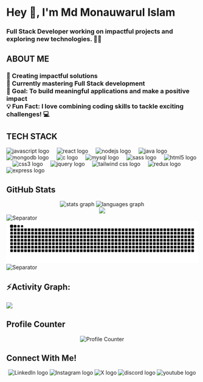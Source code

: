 <h1>Hey 👋, I'm Md Monauwarul Islam</h1>

<h3>Full Stack Developer working on impactful projects and exploring new technologies. 👨‍💻</h3>

<h2>ABOUT ME</h2>

<h3>
  🚀 Creating impactful solutions<br>
  🌱 Currently mastering Full Stack development<br>
  🎯 Goal: To build meaningful applications and make a positive impact<br>
  💡 Fun Fact: I love combining coding skills to tackle exciting challenges! 💻
</h3>

<h2>TECH STACK</h2>

<div align="left">
  <img src="https://cdn.jsdelivr.net/gh/devicons/devicon/icons/javascript/javascript-original.svg" height="40" alt="javascript logo" />
  <img width="12" />
  <img src="https://cdn.jsdelivr.net/gh/devicons/devicon/icons/react/react-original.svg" height="40" alt="react logo" />
  <img width="12" />
  <img src="https://cdn.jsdelivr.net/gh/devicons/devicon/icons/nodejs/nodejs-original.svg" height="40" alt="nodejs logo" />
  <img width="12" />
  <img src="https://skillicons.dev/icons?i=java" height="40" alt="java logo" />
  <img width="12" />
  <img src="https://cdn.simpleicons.org/mongodb/47A248" height="40" alt="mongodb logo" />
  <img width="12" />
  <img src="https://cdn.simpleicons.org/c/A8B9CC" height="40" alt="c logo" />
  <img width="12" />
  <img src="https://cdn.simpleicons.org/mysql/4479A1" height="40" alt="mysql logo" />
  <img width="12" />
  <img src="https://cdn.simpleicons.org/sass/CC6699" height="40" alt="sass logo" />
  <img width="12" />
  <img src="https://cdn.simpleicons.org/html5/E34F26" height="40" alt="html5 logo" />
  <img width="12" />
  <img src="https://cdn.simpleicons.org/css3/1572B6" height="40" alt="css3 logo" />
  <img width="12" />
  <img src="https://cdn.simpleicons.org/jquery/0769AD" height="40" alt="jquery logo" />
  <img width="12" />
  <img src="https://cdn.simpleicons.org/tailwindcss/38B2AC" height="40" alt="tailwind css logo" />
  <img width="12" />
  <img src="https://cdn.simpleicons.org/redux/764ABC" height="40" alt="redux logo" />
  <img width="12" />
  <img src="https://cdn.simpleicons.org/express/000000" height="40" alt="express logo" />
</div>

<h2>GitHub Stats</h2>

<div align="center">
  <img src="https://github-readme-stats.vercel.app/api?username=mdmonauwarulislam&hide_title=false&hide_rank=false&show_icons=true&include_all_commits=true&count_private=true&disable_animations=false&theme=dracula&locale=en&hide_border=false&order=1" height="150" alt="stats graph"  />
  <img src="https://github-readme-stats.vercel.app/api/top-langs?username=mdmonauwarulislam&locale=en&hide_title=false&layout=compact&card_width=320&langs_count=5&theme=dracula&hide_border=false&order=2" height="150" alt="languages graph"  />
</div>

<div align="center">
  <img src="https://github-readme-streak-stats.herokuapp.com/?user=mdmonauwarulislam&theme=dark&hide_border=false"  />
</div>

<img src="https://user-images.githubusercontent.com/73097560/115834477-dbab4500-a447-11eb-908a-139a6edaec5c.gif" alt="Separator"/>

<div align="center">
  <img src="https://github.com/mdmonauwarulislam/mdmonauwarulislam/blob/output/snake.svg" alt="Snake animation" />
</div>

<img src="https://user-images.githubusercontent.com/73097560/115834477-dbab4500-a447-11eb-908a-139a6edaec5c.gif" alt="Separator"/>

<h2 align="left">⚡Activity Graph:</h2>
<img align="center" src="https://github-readme-activity-graph.vercel.app/graph?username=mdmonauwarulislam&theme=github-compact"/>

<h2>Profile Counter</h2>

<div align="center">
  <img src="https://profile-counter.glitch.me/mdmonauwarulislam/count.svg?" alt="Profile Counter"/>
</div>

<h2>Connect With Me!</h2>

<div align="center">
  <a href="https://www.linkedin.com/in/mdmonauwarulislam/?trk=public_profile_browsemap&originalSubdomain=in" style="text-decoration:none;">
    <img src="https://raw.githubusercontent.com/maurodesouza/profile-readme-generator/master/src/assets/icons/social/linkedin/default.svg" width="52" height="40" alt="LinkedIn logo" />
  </a>
  <a href="https://www.instagram.com/mr.mannu/" style="text-decoration:none;">
    <img src="https://raw.githubusercontent.com/maurodesouza/profile-readme-generator/master/src/assets/icons/social/instagram/default.svg" width="52" height="40" alt="Instagram logo" />
  </a>
  <a href="https://x.com/monauwarulislam" style="text-decoration:none;">
    <img src="https://raw.githubusercontent.com/maurodesouza/profile-readme-generator/master/src/assets/icons/social/x/default.svg" width="52" height="40" alt="X logo" />
  </a>
  <a href="https://discord.com/channels/@me/mdmonauwarulislam" style="text-decoration:none;">
    <img src="https://raw.githubusercontent.com/maurodesouza/profile-readme-generator/master/src/assets/icons/social/discord/default.svg" width="52" height="40" alt="discord logo" />
  </a>
  <a href="https://www.youtube.com/@mdmonauwarulislam" style="text-decoration:none;">
    <img src="https://raw.githubusercontent.com/maurodesouza/profile-readme-generator/master/src/assets/icons/social/youtube/default.svg" width="52" height="40" alt="youtube logo" />
  </a>
</div>
